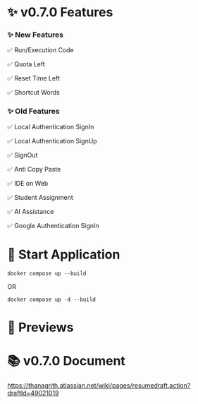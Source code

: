 # ✨ v0.7.0 Features

### ✨ New Features

✅ Run/Execution Code

✅ Quota Left

✅ Reset Time Left

✅ Shortcut Words

### ✨ Old Features

✅ Local Authentication SignIn

✅ Local Authentication SignUp

✅ SignOut

✅ Anti Copy Paste

✅ IDE on Web

✅ Student Assignment

✅ AI Assistance

✅ Google Authentication SignIn

# 🚀 Start Application
```
docker compose up --build
```
OR
```
docker compose up -d --build
```
# 👀 Previews

# 📚 v0.7.0 Document
https://thanagrith.atlassian.net/wiki/pages/resumedraft.action?draftId=49021019
